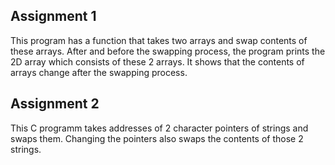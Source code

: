 ## Assignment 1

This program has a function that takes two arrays and swap contents of these arrays. 
After and before the swapping process, the program prints the 2D array which consists of
these 2 arrays. It shows that the contents of arrays change after the swapping process.

## Assignment 2

This C programm takes addresses of 2 character pointers of strings and swaps them. Changing the pointers also swaps the contents of those 2 strings.
